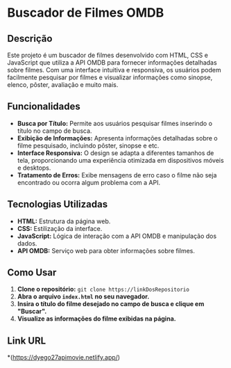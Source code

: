 # Buscador de Filmes OMDB

## Descrição

Este projeto é um buscador de filmes desenvolvido com HTML, CSS e JavaScript que utiliza a API OMDB para fornecer informações detalhadas sobre filmes. Com uma interface intuitiva e responsiva, os usuários podem facilmente pesquisar por filmes e visualizar informações como sinopse, elenco, pôster, avaliação e muito mais.

## Funcionalidades

* **Busca por Título:** Permite aos usuários pesquisar filmes inserindo o título no campo de busca.
* **Exibição de Informações:** Apresenta informações detalhadas sobre o filme pesquisado, incluindo pôster, sinopse e etc.
* **Interface Responsiva:** O design se adapta a diferentes tamanhos de tela, proporcionando uma experiência otimizada em dispositivos móveis e desktops.
* **Tratamento de Erros:** Exibe mensagens de erro caso o filme não seja encontrado ou ocorra algum problema com a API.

## Tecnologias Utilizadas

* **HTML:** Estrutura da página web.
* **CSS:** Estilização da interface.
* **JavaScript:** Lógica de interação com a API OMDB e manipulação dos dados.
* **API OMDB:** Serviço web para obter informações sobre filmes.

## Como Usar

1.  **Clone o repositório:**
    `git clone https://linkDosRepositorio`
2.  **Abra o arquivo `index.html` no seu navegador.**
3.  **Insira o título do filme desejado no campo de busca e clique em "Buscar".**
4.  **Visualize as informações do filme exibidas na página.**

## Link URL

*(https://dyego27apimovie.netlify.app/)
